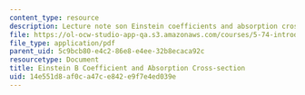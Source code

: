 ```yaml
---
content_type: resource
description: Lecture note son Einstein coefficients and absorption cross-section.
file: https://ol-ocw-studio-app-qa.s3.amazonaws.com/courses/5-74-introductory-quantum-mechanics-ii-spring-2009/14e551d8af0ca47ce842e9f7e4ed039e_MIT5_74s09_lec04_3.pdf
file_type: application/pdf
parent_uid: 5c9bcb80-e4c2-86e8-e4ee-32b8ecaca92c
resourcetype: Document
title: Einstein B Coefficient and Absorption Cross-section
uid: 14e551d8-af0c-a47c-e842-e9f7e4ed039e
---
```

